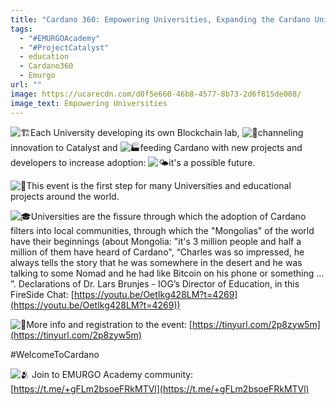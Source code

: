 ```yaml
---
title: "Cardano 360: Empowering Universities, Expanding the Cardano Universe"
tags:
  - "#EMURGOAcademy"
  - "#ProjectCatalyst"
  - education
  - Cardano360
  - Emurgo
url: ""
image: https://ucarecdn.com/d0f5e660-46b8-4577-8b73-2d6f815de008/
image_text: Empowering Universities
---
```


![🏗️](https://web.telegram.org/z/img-apple-64/1f3d7.png)Each University developing its own Blockchain lab, ![🚚](https://web.telegram.org/z/img-apple-64/1f69a.png)channeling innovation to Catalyst and ![🏭](https://web.telegram.org/z/img-apple-64/1f3ed.png)feeding Cardano with new projects and developers to increase adoption: ![🌤️](https://web.telegram.org/z/img-apple-64/1f324.png)it's a possible future.

![🐣](https://web.telegram.org/z/img-apple-64/1f423.png)This event is the first step for many Universities and educational projects around the world.

![🎓](https://web.telegram.org/z/img-apple-64/1f393.png)Universities are the fissure through which the adoption of Cardano filters into local communities, through which the "Mongolias" of the world have their beginnings (about Mongolia: "it's 3 million people and half a million of them have heard of Cardano", “Charles was so impressed, he always tells the story that he was somewhere in the desert and he was talking to some Nomad and he had like Bitcoin on his phone or something … ”. Declarations of Dr. Lars Brunjes - IOG’s Director of Education, in this FireSide Chat: [https://youtu.be/OetIkg428LM?t=4269](https://youtu.be/OetIkg428LM?t=4269))

![📢](https://web.telegram.org/z/img-apple-64/1f4e2.png)More info and registration to the event: [https://tinyurl.com/2p8zyw5m](https://tinyurl.com/2p8zyw5m)

#WelcomeToCardano

![🫂](https://web.telegram.org/z/img-apple-64/1fac2.png) Join to EMURGO Academy community: [https://t.me/+gFLm2bsoeFRkMTVl](https://t.me/+gFLm2bsoeFRkMTVl)
